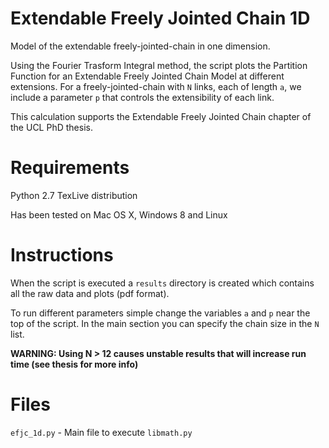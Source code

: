 Extendable Freely Jointed Chain 1D
==================================

Model of the extendable freely-jointed-chain in one dimension. 

Using the Fourier Trasform Integral method, the script plots the Partition Function for an Extendable Freely Jointed Chain Model at different extensions. For a freely-jointed-chain with `N` links, each of length `a`, we include a parameter `p` that controls the extensibility of each link.

This calculation supports the Extendable Freely Jointed Chain chapter of the UCL PhD thesis.

Requirements
============

Python 2.7
TexLive distribution

Has been tested on Mac OS X, Windows 8 and Linux

Instructions
============

When the script is executed a `results` directory is created which contains all the raw data and plots (pdf format).

To run different parameters simple change the variables `a` and `p` near the top of the script. In the main section you can specify the chain size in the `N` list. 

**WARNING: Using N > 12 causes unstable results that will increase run time (see thesis for more info)**


Files
=====

`efjc_1d.py` - Main file to execute
`libmath.py`
